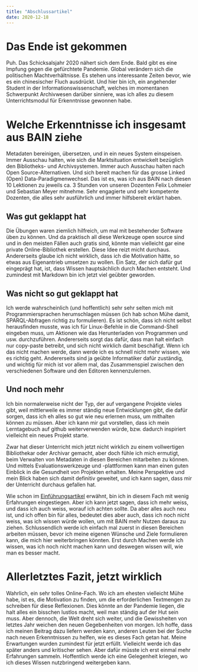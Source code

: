 ```yaml
---
title: "Abschlussartikel"
date: 2020-12-18
---
```

# Das Ende ist gekommen
Puh. Das Schicksalsjahr 2020 nähert sich dem Ende. Bald gibt es eine Impfung gegen die gefürchtete Pandemie. Global verändern sich die politischen Machtverhältnisse. Es stehen uns interessante Zeiten bevor, wie es ein chinesischer Fluch ausdrückt. Und hier bin ich, ein angehender Student in der Informationswissenschaft, welches im momentanen Schwerpunkt Archivwesen darüber sinniere, was ich alles zu diesem Unterrichtsmodul für Erkenntnisse gewonnen habe. 

# Welche Erkenntnisse ich insgesamt aus BAIN ziehe
Metadaten bereinigen, übersetzen, und in ein neues System einspeisen. Immer Ausschau halten, wie sich die Marktsituation entwickelt bezüglich den Bibliotheks- und Archivsystemen. Immer auch Ausschau halten nach Open Source-Alternativen. Und sich bereit machen für das grosse Linked (Open) Data-Paradigmenwechsel. 
Das ist es, was ich aus BAIN nach diesen 10 Lektionen zu jeweils ca. 3 Stunden von unseren Dozenten Felix Lohmeier und Sebastian Meyer mitnehme. Sehr engagierte und sehr kompetente Dozenten, die alles sehr ausführlich und immer hilfsbereit erklärt haben. 

## Was gut geklappt hat
Die Übungen waren ziemlich hilfreich, um mal mit bestehender Software üben zu können. Und da praktisch all diese Werkzeuge open source sind und in den meisten Fällen auch gratis sind, könnte man vielleicht gar eine private Online-Bibliothek erstellen. Diese Idee reizt micht durchaus. Andererseits glaube ich nicht wirklich, dass ich die Motivation hätte, so etwas aus Eigenantrieb umsetzen zu wollen. Ein Satz, der sich dafür gut eingeprägt hat, ist, dass Wissen hauptsächlich durch Machen entsteht. Und zumindest mit Markdown bin ich jetzt viel geübter geworden. 

## Was nicht so gut geklappt hat
Ich werde wahrscheinlich (und hoffentlich) sehr sehr selten mich mit Programmiersprachen herumschlagen müssen (ich hab schon Mühe damit, SPARQL-Abfragen richtig zu formulieren). Es ist schön, dass ich nicht selbst herausfinden musste, was ich für Linux-Befehle in die Command-Shell eingeben muss, um Aktionen wie das Herunterladen von Programmen und usw. durchzuführen. Andererseits sorgt das dafür, dass man halt einfach nur copy-paste betreibt, und sich nicht wirklich damit beschäfigt. 
Wenn ich das nicht machen werde, dann werde ich es schnell nicht mehr wissen, wie es richtig geht. Andererseits sind ja geübte Informatiker dafür zuständig, und wichtig für mich ist vor allem mal, das Zusammenspiel zwischen den verschiedenen Software und den Editoren kennenzulernen. 

## Und noch mehr
Ich bin normalerweise nicht der Typ, der auf vergangene Projekte vieles gibt, weil mittlerweile es immer ständig neue Entwicklungen gibt, die dafür sorgen, dass ich eh alles so gut wie neu erlernen muss, um mithalten können zu müssen. 
Aber ich kann mir gut vorstellen, dass ich mein Lerntagebuch auf github weiterverwenden würde, bzw. dadurch inspiriert vielleicht ein neues Projekt starte. 

Zwar hat dieser Unterricht mich jetzt nicht wirklich zu einem vollwertigen Bibliothekar oder Archivar gemacht, aber doch fühle ich mich ermutigt, beim Verwalten von Metadaten in diesen Bereichen mitarbeiten zu können. Und mittels Evaluationswerkzeuge und -plattformen kann man einen guten Einblick in die Gesundheit von Projekten erhalten. 
Meine Perspektive und mein Blick haben sich damit definitiv geweitet, und ich kann sagen, dass mir der Unterricht durchaus gefallen hat. 

Wie schon im [Einführungsartikel](https://charleswinkler.github.io/2020/09/10/einfuehrung.html) erwähnt, bin ich in diesem Fach mit wenig Erfahrungen eingestiegen. Aber ich kann jetzt sagen, dass ich mehr weiss, und dass ich auch weiss, worauf ich achten sollte. 
Da aber alles auch neu ist, und ich offen bin für alles, bedeutet dies aber auch, dass ich noch nicht weiss, was ich wissen würde wollen, um mit BAIN mehr Nutzen daraus zu ziehen. Schlussendlich werde ich einfach mal zuerst in diesen Bereichen arbeiten müssen, bevor ich meine eigenen Wünsche und Ziele formulieren kann, die mich hier weiterbringen könnten. Erst durch Machen werde ich wissen, was ich noch nicht machen kann und deswegen wissen will, wie man es besser macht. 

# Allerletztes Fazit, jetzt wirklich
Wahrlich, ein sehr tolles Online-Fach. Wo ich am ehesten vielleicht Mühe habe, ist es, die Motivation zu finden, um die erforderlichen Textmengen zu schreiben für diese Reflexionen. Dies könnte an der Pandemie liegen, die halt alles ein bisschen lustlos macht, weil man ständig auf der Hut sein muss. Aber dennoch, die Welt dreht sich weiter, und die Gewissheiten von letztes Jahr weichen den neuen Gegebenheiten von morgen. Ich hoffe, dass ich meinen Beitrag dazu liefern werden kann, anderen Leuten bei der Suche nach neuen Erkenntnissen zu helfen, wie es dieses Fach getan hat. Meine Erwartungen wurden zumindest für jetzt erfüllt. Vielleicht werde ich das später anders und kritischer sehen. Aber dafür müsste ich erst einmal mehr Erfahrungen sammeln. Hoffentlich werde ich eine Gelegenheit kriegen, wo ich dieses Wissen nutzbringend weitergeben kann. 




